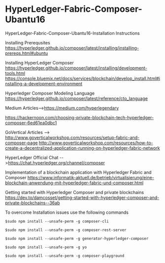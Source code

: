 # HyperLedger-Fabric-Composer-Ubantu16
HyperLedger-Fabric-Composer-Ubantu16-Installation Instructions

Installing Prerequsites
https://hyperledger.github.io/composer/latest/installing/installing-prereqs.html#ubuntu

Installing HyperLedger Composer
https://hyperledger.github.io/composer/latest/installing/development-tools.html
https://console.bluemix.net/docs/services/blockchain/develop_install.html#installing-a-development-environment

Hyperledger Composer Modeling Language
https://hyperledger.github.io/composer/latest/reference/cto_language

Medium Articles-->https://medium.com/hyperlegendary

https://hackernoon.com/choosing-private-blockchain-tech-hyperledger-composer-6ed61ea0dbc1

GoVertical Articles --> http://www.goverticalworkshop.com/resources/setup-fabric-and-composer-page
http://www.goverticalworkshop.com/resources/how-to-create-a-decentralized-application-running-on-hyperledger-fabric-network

HyperLedger Official Chat -->https://chat.hyperledger.org/channel/composer

Implementation of a blockchain application with Hyperledger Fabric and Composer
https://www.informatik-aktuell.de/betrieb/virtualisierung/eine-blockchain-anwendung-mit-hyperledger-fabric-und-composer.html


Getting started with Hyperledger Composer and private blockchains 
https://dev.to/damcosset/getting-started-with-hyperledger-composer-and-private-blockchains--36ab


To overcome Installation issues use the following commands



    $sudo npm install --unsafe-perm -g composer-cli

    $sudo npm install --unsafe-perm -g composer-rest-server

    $sudo npm install --unsafe-perm -g generator-hyperledger-composer

    $sudo npm install --unsafe-perm -g yo

    $sudo npm install --unsafe-perm -g composer-playground

